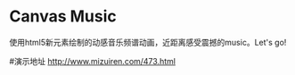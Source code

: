 # Canvas Music
使用html5新元素绘制的动感音乐频谱动画，近距离感受震撼的music。Let's go!

#演示地址
http://www.mizuiren.com/473.html
